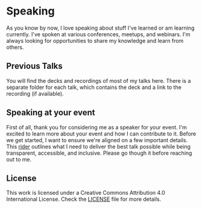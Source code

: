 # Speaking

As you know by now, I love speaking about stuff I've learned or am learning currently. I've spoken at various conferences, meetups, and webinars. I'm always looking for opportunities to share my knowledge and learn from others.

## Previous Talks

You will find the decks and recordings of most of my talks here. There is a separate folder for each talk, which contains the deck and a link to the recording (if available).

## Speaking at your event

First of all, thank you for considering me as a speaker for your event. I'm excited to learn more about your event and how I can contribute to it. Before we get started, I want to ensure we're aligned on a few important details. This [rider](./rider.md) outlines what I need to deliver the best talk possible while being transparent, accessible, and inclusive. Please go though it before reaching out to me.

## License

This work is licensed under a Creative Commons Attribution 4.0 International License. Check the [LICENSE](./LICENSE) file for more details.